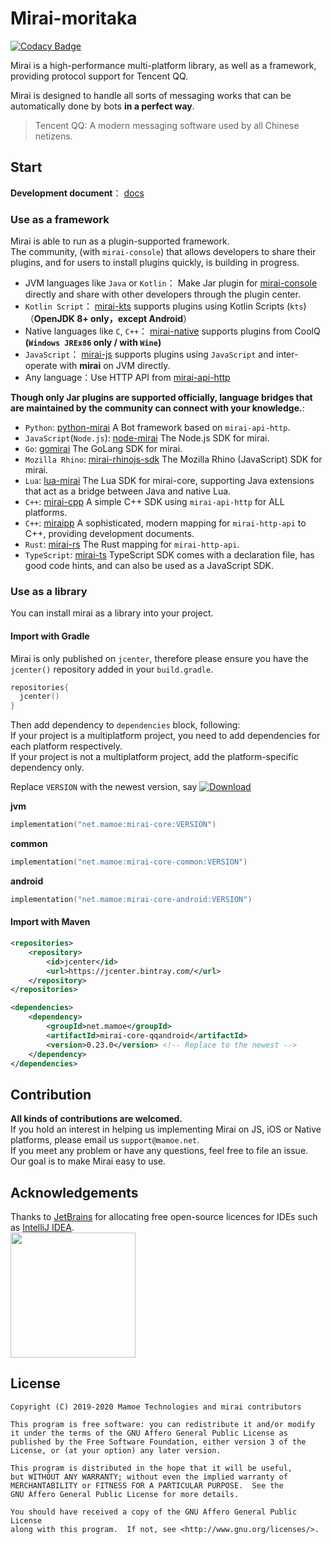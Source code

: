 # Mirai-moritaka
[![Codacy Badge](https://api.codacy.com/project/badge/Grade/7d0ec3ea244b424f93a6f59038a9deeb)](https://www.codacy.com/manual/Him188/mirai?utm_source=github.com&amp;utm_medium=referral&amp;utm_content=mamoe/mirai&amp;utm_campaign=Badge_Grade)  

Mirai is a high-performance multi-platform library, as well as a framework, providing protocol support for Tencent QQ.

Mirai is designed to handle all sorts of messaging works that can be automatically done by bots **in a perfect way**.

> Tencent QQ: A modern messaging software used by all Chinese netizens.

## Start
**Development document**： [docs](docs)

### Use as a framework

Mirai is able to run as a plugin-supported framework.  
The community, (with `mirai-console`) that allows developers to share their plugins, and for users to install plugins quickly, is building in progress.

- JVM languages like `Java` or `Kotlin`： Make Jar plugin for [mirai-console](https://github.com/mamoe/mirai-console) directly and share with other developers through the plugin center.
- `Kotlin Script`： [mirai-kts](https://github.com/iTXTech/mirai-kts) supports plugins using Kotlin Scripts (`kts`)（**OpenJDK 8+ only，except Android**）
- Native languages like `C`, `C++`： [mirai-native](https://github.com/iTXTech/mirai-native) supports plugins from CoolQ **(`Windows JREx86` only / with `Wine`)**
- `JavaScript`： [mirai-js](https://github.com/iTXTech/mirai-js) supports plugins using `JavaScript` and inter-operate with **mirai** on JVM directly.
- Any language：Use HTTP API from [mirai-api-http](https://github.com/mamoe/mirai-api-http)

**Though only Jar plugins are supported officially, language bridges that are maintained by the community can connect with your knowledge.**:

- `Python`: [python-mirai](https://github.com/NatriumLab/python-mirai) A Bot framework based on `mirai-api-http`.
- `JavaScript`(`Node.js`): [node-mirai](https://github.com/RedBeanN/node-mirai) The Node.js SDK for mirai.
- `Go`: [gomirai](https://github.com/Logiase/gomirai) The GoLang SDK for mirai.
- `Mozilla Rhino`: [mirai-rhinojs-sdk](https://github.com/StageGuard/mirai-rhinojs-sdk) The Mozilla Rhino (JavaScript) SDK for mirai.
- `Lua`: [lua-mirai](https://github.com/only52607/lua-mirai) The Lua SDK for mirai-core, supporting Java extensions that act as a bridge between Java and native Lua.
- `C++`: [mirai-cpp](https://github.com/cyanray/mirai-cpp) A simple C++ SDK using `mirai-api-http` for ALL platforms.
- `C++`: [miraipp](https://github.com/Chlorie/miraipp-template) A sophisticated, modern mapping for `mirai-http-api` to C++, providing development documents.
- `Rust`: [mirai-rs](https://github.com/HoshinoTented/mirai-rs) The Rust mapping for `mirai-http-api`.
- `TypeScript`: [mirai-ts](https://github.com/YunYouJun/mirai-ts) TypeScript SDK comes with a declaration file, has good code hints, and can also be used as a JavaScript SDK.

### Use as a library
You can install mirai as a library into your project.

#### Import with Gradle

Mirai is only published on `jcenter`, therefore please ensure you have the `jcenter()` repository added in your `build.gradle`.

```kotlin
repositories{
  jcenter()
}
```

Then add dependency to `dependencies` block, following:  
If your project is a multiplatform project, you need to add dependencies for each platform respectively.  
If your project is not a multiplatform project, add the platform-specific dependency only.

Replace `VERSION` with the newest version, say [![Download](https://api.bintray.com/packages/him188moe/mirai/mirai-core/images/download.svg)](https://bintray.com/him188moe/mirai/mirai-core/)

**jvm**
```kotlin
implementation("net.mamoe:mirai-core:VERSION")
```
**common**
```kotlin
implementation("net.mamoe:mirai-core-common:VERSION")
```
**android**
```kotlin
implementation("net.mamoe:mirai-core-android:VERSION")
```

#### Import with Maven

```xml
<repositories>
    <repository>
        <id>jcenter</id>
        <url>https://jcenter.bintray.com/</url>
    </repository>
</repositories>
```

```xml
<dependencies>
    <dependency>
        <groupId>net.mamoe</groupId>
        <artifactId>mirai-core-qqandroid</artifactId>
        <version>0.23.0</version> <!-- Replace to the newest -->
    </dependency>
</dependencies>
```

## Contribution
**All kinds of contributions are welcomed.**  
If you hold an interest in helping us implementing Mirai on JS, iOS or Native platforms, please email us `support@mamoe.net`.  
If you meet any problem or have any questions, feel free to file an issue. Our goal is to make Mirai easy to use.

## Acknowledgements

Thanks to [JetBrains](https://www.jetbrains.com/?from=mirai) for allocating free open-source licences for IDEs such as [IntelliJ IDEA](https://www.jetbrains.com/idea/?from=mirai).  
[<img src=".github/jetbrains-variant-3.png" width="200"/>](https://www.jetbrains.com/?from=mirai)

## License

    Copyright (C) 2019-2020 Mamoe Technologies and mirai contributors

    This program is free software: you can redistribute it and/or modify
    it under the terms of the GNU Affero General Public License as
    published by the Free Software Foundation, either version 3 of the
    License, or (at your option) any later version.

    This program is distributed in the hope that it will be useful,
    but WITHOUT ANY WARRANTY; without even the implied warranty of
    MERCHANTABILITY or FITNESS FOR A PARTICULAR PURPOSE.  See the
    GNU Affero General Public License for more details.

    You should have received a copy of the GNU Affero General Public License
    along with this program.  If not, see <http://www.gnu.org/licenses/>.
